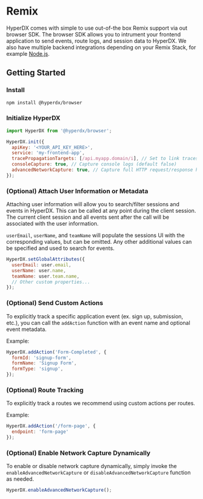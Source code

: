 # Remix

HyperDX comes with simple to use out-of-the box Remix support via out browser SDK. The browser SDK allows you to intrument your frontend application to send events, route logs, and session data to HyperDX. We also have multiple backend integrations depending on your Remix Stack, for example [Node.js](https://www.hyperdx.io/docs/install/javascript).

## Getting Started

### Install

```bash
npm install @hyperdx/browser
```

### Initialize HyperDX

```js
import HyperDX from '@hyperdx/browser';

HyperDX.init({
  apiKey: '<YOUR_API_KEY_HERE>',
  service: 'my-frontend-app',
  tracePropagationTargets: [/api.myapp.domain/i], // Set to link traces from frontend to backend requests
  consoleCapture: true, // Capture console logs (default false)
  advancedNetworkCapture: true, // Capture full HTTP request/response headers and bodies (default false)
});
```

### (Optional) Attach User Information or Metadata

Attaching user information will allow you to search/filter sessions and events in HyperDX. This can be called at any point during the client session. The current client session and all events sent after the call will be associated with the user information.

`userEmail`, `userName`, and `teamName` will populate the sessions UI with the corresponding values, but can be omitted. Any other additional values can be specified and used to search for events.

```js
HyperDX.setGlobalAttributes({
  userEmail: user.email,
  userName: user.name,
  teamName: user.team.name,
  // Other custom properties...
});
```

### (Optional) Send Custom Actions

To explicitly track a specific application event (ex. sign up, submission, etc.), you can call the `addAction` function with an event name and optional event metadata.

Example:

```js
HyperDX.addAction('Form-Completed', {
  formId: 'signup-form',
  formName: 'Signup Form',
  formType: 'signup',
});
```

### (Optional) Route Tracking

To explicitly track a routes we recommend using custom actions per routes.

Example:

```js
HyperDX.addAction('/form-page', {
  endpoint: 'form-page'
});
```

### (Optional) Enable Network Capture Dynamically

To enable or disable network capture dynamically, simply invoke the `enableAdvancedNetworkCapture` or `disableAdvancedNetworkCapture` function as needed.

```js
HyperDX.enableAdvancedNetworkCapture();
```
